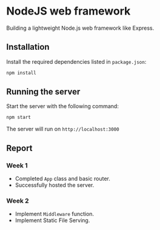 # NodeJS web framework

Building a lightweight Node.js web framework like Express.

## Installation

Install the required dependencies listed in `package.json`:

```bash
npm install
```

## Running the server

Start the server with the following command:

```bash
npm start
```

The server will run on `http://localhost:3000`

## Report

### Week 1

- Completed `App` class and basic router.
- Successfully hosted the server.

### Week 2

- Implement `Middleware` function.
- Implement Static File Serving.